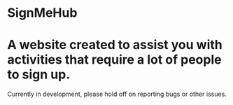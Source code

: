 # SignMeHub
A website created to assist you with activities that require a lot of people to sign up.
========
Currently in development, please hold off on reporting bugs or other issues.